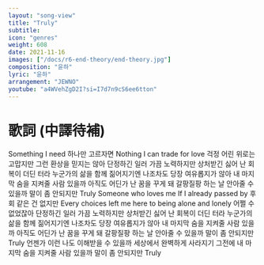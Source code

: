 ```yaml
---
layout: "song-view"
title: "Truly"
subtitle:
icon: "genres"
weight: 608
date: 2021-11-16
images: ["/docs/r6-end-theory/end-theory.jpg"]
composition: "윤하"
lyric: "윤하"
arrangement: "JEWNO"
youtube: "a4WVehZgD2I?si=I7d7n9cS6ee6tton"
---
```


# 歌詞 (中譯待補)

Something I need
하나만 고르자면
Nothing I can trade for love
걱정 어린 위로는 고맙지만
그런 환상을 믿지는 않아
단정하긴 일러 가끔 노력하지만
상처받긴 싫어 난 회복이 더딘 터라
누군가의 삶을 함께 짊어지기엔
나조차도 당장 여유롭지가 않아
내 마지막 숨을 지켜줄 사람 있을까
아직도 어딘가 난 꿈을 꾸게 돼
갈팡질팡 하는 날 안아줄 수 있을까
말이 좀 안되지만
Truly
Someone who loves me
If I already passed by
후회 같은 건 없지만
Every choices left me
here to being alone and lonely
어쩔 수 없었잖아
단정하긴 일러 가끔 노력하지만
상처받긴 싫어 난 회복이 더딘 터라
누군가의 삶을 함께 짊어지기엔
나조차도 당장 여유롭지가 않아
내 마지막 숨을 지켜줄 사람 있을까
아직도 어딘가 난 꿈을 꾸게 돼
갈팡질팡 하는 날 안아줄 수 있을까
말이 좀 안되지만
Truly
언젠가 이런 나도 이해받을 수 있을까
세상에서 완벽하게 사라지기 그전에
내 마지막 숨을 지켜줄 사람 있을까
말이 좀 안되지만
Truly
